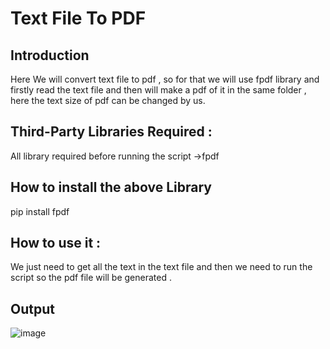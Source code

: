 # Text File To PDF
## Introduction
Here We will convert text file to pdf , so for that we will use fpdf library and firstly read the text file and then will make a pdf of it in the same folder , here the text size of pdf can be changed by us.

## Third-Party Libraries Required :
All library required before running the script ->fpdf

## How to install the above Library
pip install fpdf

## How to use it :
We just need to get all the text in the text file and then we need to run the script so the pdf file will be generated .

## Output
![image](https://user-images.githubusercontent.com/71593494/124376720-01658d80-dcc6-11eb-816d-2b22e827800b.png)

